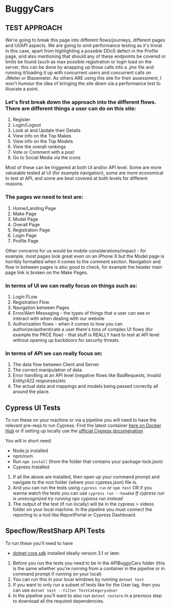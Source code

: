 # BuggyCars

## TEST APPROACH

We're going to break this page into different flows/journeys, different pages and UI/API aspects. We are going to omit performance testing as it's trivial in this case, apart from highlighting a possible DDoS defect in the Profile page, and also mentioning that should any of these endpoints be covered or limits be found (such as max possible registration or login load on the server, this can be done by wrapping up those calls into a .jmx file and running it/loading it up with concurrent users and concurrent calls on JMeter or Blazemeter. As others ARE using this site for their assessment, I won't humour the idea of bringing the site down via a performance test to illusrate a point. 

### Let's first break down the approach into the different flows. There are different things a user can do on this site: 
1. Register 
2. Login/Logout
3. Look at and Update their Details
4. View info on the Top Makes
5. View info on the Top Models
6. View the overall rankings
7. Vote or Comment with a post
8. Go to Social Media via the icons

Most of these can be triggered at both UI and/or API level. Some are more valueable tested at UI (for example navigation), some are more economical to test at API, and some are best covered at both levels for different reasons.  

### The pages we need to test are: 
1. Home/Landing Page
2. Make Page
3. Model Page
4. Overall Page
5. Registration Page
6. Login Page
7. Profile Page

Other concerns for us would be mobile considerations/impact - for example, most pages look great even on an iPhone X but the Model page is horribly formatted when it comes to the comment section. Navigation and flow in between pages is also good to check, for example the header main page link is broken on the Make Pages.

### In terms of UI we can really focus on things such as:
1. Login FLow
2. Registration Flow
3. Navigation between Pages
4. Error/Alert Messaging - the types of things that a user can see or interact with when dealing with our website
5. Authorization flows - when it comes to how you can authorize/authenticate a user there's tons of complex UI flows (for example the PKCE flow) - that stuff is REALLY hard to test at API level without opening up backdoors for security threats.

### In terms of API we can really focus on: 
1. The data flow between Client and Server
2. The correct manipulation of data
3. Error handling at an API level (negative flows like BadRequests, Invalid Entity/422 responses/etc
4. The actual data and mappings and models being passed correctly all around the place. 

## Cypress UI Tests

To run these on your machine or via a pipeline you will need to have the relevant pre-reqs to run Cypress. 
Find the latest container [here on Docker Hub](https://hub.docker.com/u/cypress) or if setting up locally use the [official Cypress documenation](https://docs.cypress.io/guides/getting-started/installing-cypress#Switching-browsers)

You will in short need: 
 * Node.js installed
 * npm/nvm 
 * Run `npm install` (from the folder that contains your package-lock.json)
 * Cypress Installed

1. If all the above are installed, then open up your command prompt and navigate to the root folder (where your cypress.json) file is. 
2. And you can run the tests using `cypress run` or `npm test`
OR if you wanna watch the tests you can use `cypress run --headed` *If cypress run is unrecognized try running npx cypress run instead*
3. The output of the test (if run locally) will be in the cypress > videos folder on your local machine. 
In the pipeline you must connect the reporting to a tool like ReportPortal or Cypress Dashboard.

## Specflow/RestSharp API Tests

To run these you'll need to have
 * [dotnet core sdk](https://dotnet.microsoft.com/download) installed ideally version 3.1 or later.

1. Before you run the tests you need to be in the APIBuggyCars folder (this is the same whether you're running from a container in the pipeline or in command prompt if running on your local)
2. You can run this in your local windows by running `dotnet test`
3. If you want to only run a subset of tests like for the User tag, then you can use `dotnet test --filter TestCategory=User`
4. In the pipeline you'll want to also run `dotnet restore` in a previous step to download all the required dependencies.



